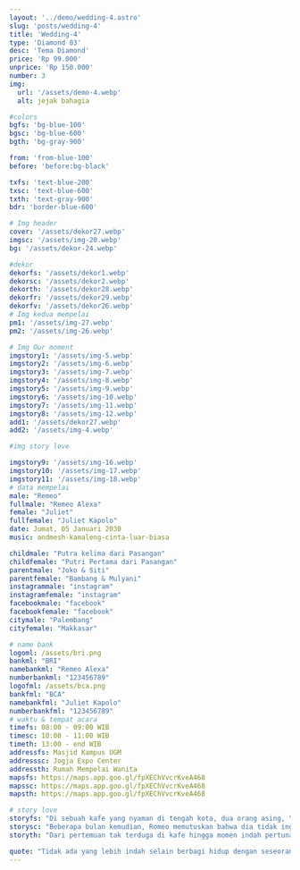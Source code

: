 ```yaml
---
layout: '../demo/wedding-4.astro'
slug: 'posts/wedding-4'
title: 'Wedding-4'
type: 'Diamond 03'
desc: 'Tema Diamond'
price: 'Rp 99.000'
unprice: 'Rp 150.000'
number: 3
img:
  url: '/assets/demo-4.webp'
  alt: jejak bahagia

#colors
bgfs: 'bg-blue-100'
bgsc: 'bg-blue-600'
bgth: 'bg-gray-900'

from: 'from-blue-100'
before: 'before:bg-black'

txfs: 'text-blue-200'
txsc: 'text-blue-600'
txth: 'text-gray-900'
bdr: 'border-blue-600'

# Img header
cover: '/assets/dekor27.webp'
imgsc: '/assets/img-20.webp'
bg: '/assets/dekor-24.webp'

#dekor
dekorfs: '/assets/dekor1.webp'
dekorsc: '/assets/dekor2.webp'
dekorth: '/assets/dekor28.webp'
dekorfr: '/assets/dekor29.webp'
dekorfv: '/assets/dekor26.webp'
# Img kedua mempelai
pm1: '/assets/img-27.webp'
pm2: '/assets/img-26.webp'

# Img Our moment
imgstory1: '/assets/img-5.webp'
imgstory2: '/assets/img-6.webp'
imgstory3: '/assets/img-7.webp'
imgstory4: '/assets/img-8.webp'
imgstory5: '/assets/img-9.webp'
imgstory6: '/assets/img-10.webp'
imgstory7: '/assets/img-11.webp'
imgstory8: '/assets/img-12.webp'
add1: '/assets/dekor27.webp'
add2: '/assets/img-4.webp'

#img story love

imgstory9: '/assets/img-16.webp'
imgstory10: '/assets/img-17.webp'
imgstory11: '/assets/img-18.webp'
# data mempelai
male: "Remeo"
fullmale: "Remeo Alexa"
female: "Juliet"
fullfemale: "Juliet Kapolo"
date: Jumat, 05 Januari 2030
music: andmesh-kamaleng-cinta-luar-biasa

childmale: "Putra kelima dari Pasangan"
childfemale: "Putri Pertama dari Pasangan"
parentmale: "Joko & Siti"
parentfemale: "Bambang & Mulyani"
instagrammale: "instagram"
instagramfemale: "instagram"
facebookmale: "facebook"
facebookfemale: "facebook"
citymale: "Palembang"
cityfemale: "Makkasar"

# name bank
logoml: /assets/bri.png
bankml: "BRI"
namebankml: "Remeo Alexa"
numberbankml: "123456789"
logofml: /assets/bca.png
bankfml: "BCA"
namebankfml: "Juliet Kapolo"
numberbankfml: "123456789"
# waktu & tempat acara
timefs: 08:00 - 09:00 WIB
timesc: 10:00 - 11:00 WIB
timeth: 13:00 - end WIB
addressfs: Masjid Kampus UGM
addresssc: Jogja Expo Center
addressth: Rumah Mempelai Wanita
mapsfs: https://maps.app.goo.gl/fpXEChVvcrKveA468 
mapssc: https://maps.app.goo.gl/fpXEChVvcrKveA468
mapsth: https://maps.app.goo.gl/fpXEChVvcrKveA468

# story love
storyfs: "Di sebuah kafe yang nyaman di tengah kota, dua orang asing, Yanti dan Yanto, tak sengaja bertemu. Yanto, seorang fotografer yang sedang mencari inspirasi untuk proyek terbarunya, sedangkan Yanti, seorang penulis lepas yang sedang mencatat ide-ide baru untuk novel romantisnya, tak menyadari bahwa matanya sedang bertatapan dengan seorang pria tampan di sisi lain kafe."
storysc: "Beberapa bulan kemudian, Romeo memutuskan bahwa dia tidak ingin kehilangan Juliet dari hidupnya. Dengan hati yang penuh harap, dia menyiapkan proposal yang tak terlupakan. Di bawah langit malam yang cerah, di taman yang dihiasi dengan ratusan lentera, Romeo berlutut di hadapan Juliet."
storyth: "Dari pertemuan tak terduga di kafe hingga momen indah pertunangan mereka di taman yang dipenuhi lentera, cerita cinta Juliet dan Romeo adalah bukti bahwa takdir bisa membawa dua hati yang saling mencari dan membuat mereka bersatu dalam cinta yang abadi."

quote: "Tidak ada yang lebih indah selain berbagi hidup dengan seseorang yang mengerti dan mendukungmu tanpa syarat.  Dan tidak ada perasaan yang lebih indah selain menemukan seseorang yang menjadi tempat pulang terbaik."
---
```

